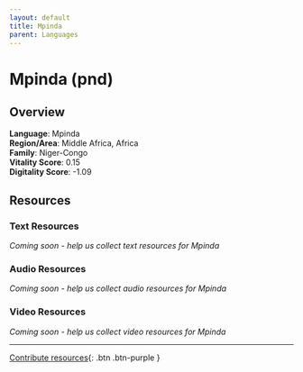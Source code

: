 ```yaml
---
layout: default
title: Mpinda
parent: Languages
---
```


# Mpinda (pnd)

## Overview

**Language**: Mpinda  
**Region/Area**: Middle Africa, Africa  
**Family**: Niger-Congo  
**Vitality Score**: 0.15  
**Digitality Score**: -1.09  

## Resources

### Text Resources
*Coming soon - help us collect text resources for Mpinda*

### Audio Resources
*Coming soon - help us collect audio resources for Mpinda*

### Video Resources
*Coming soon - help us collect video resources for Mpinda*

---

[Contribute resources](https://fairtrain.github.io/){: .btn .btn-purple }

